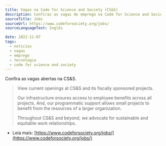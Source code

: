 ```yaml
---
title: Vagas na Code for Science and Society (CS&S)
description: Confiras as vagas de emprego na Code for Science and Society (CS&S).
sourceTitle: Jobs
sourceUrl: https://www.codeforsociety.org/jobs/
sourceLanguageText: Inglês

date: 2022-11-07
tags:
  - notícias
  - vagas
  - emprego
  - tecnologia
  - code for science and society
---
```


Confira as vagas abertas na CS&S.

> View current openings at CS&S and its fiscally sponsored projects.
>
> Our infrastructure ensures access to employee benefits across all projects. And, our programmatic support allows small projects to benefit from the resources of a larger organization.
>
> Throughout CS&S and beyond, we advocate for sustainable and equitable work relationships.


* Leia mais: [https://www.codeforsociety.org/jobs/](https://www.codeforsociety.org/jobs/)
